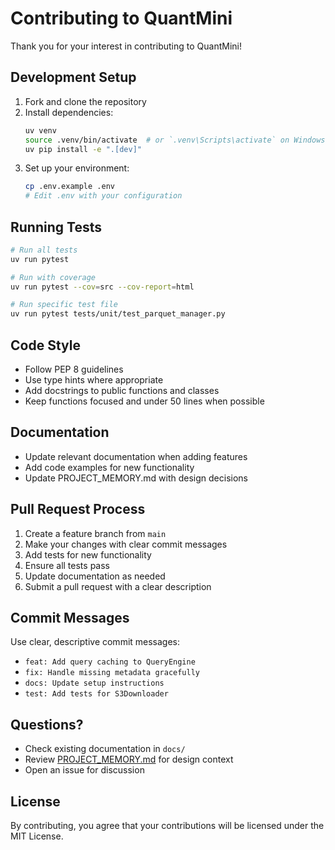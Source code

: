 # Contributing to QuantMini

Thank you for your interest in contributing to QuantMini!

## Development Setup

1. Fork and clone the repository
2. Install dependencies:
   ```bash
   uv venv
   source .venv/bin/activate  # or `.venv\Scripts\activate` on Windows
   uv pip install -e ".[dev]"
   ```
3. Set up your environment:
   ```bash
   cp .env.example .env
   # Edit .env with your configuration
   ```

## Running Tests

```bash
# Run all tests
uv run pytest

# Run with coverage
uv run pytest --cov=src --cov-report=html

# Run specific test file
uv run pytest tests/unit/test_parquet_manager.py
```

## Code Style

- Follow PEP 8 guidelines
- Use type hints where appropriate
- Add docstrings to public functions and classes
- Keep functions focused and under 50 lines when possible

## Documentation

- Update relevant documentation when adding features
- Add code examples for new functionality
- Update PROJECT_MEMORY.md with design decisions

## Pull Request Process

1. Create a feature branch from `main`
2. Make your changes with clear commit messages
3. Add tests for new functionality
4. Ensure all tests pass
5. Update documentation as needed
6. Submit a pull request with a clear description

## Commit Messages

Use clear, descriptive commit messages:
- `feat: Add query caching to QueryEngine`
- `fix: Handle missing metadata gracefully`
- `docs: Update setup instructions`
- `test: Add tests for S3Downloader`

## Questions?

- Check existing documentation in `docs/`
- Review [PROJECT_MEMORY.md](PROJECT_MEMORY.md) for design context
- Open an issue for discussion

## License

By contributing, you agree that your contributions will be licensed under the MIT License.
